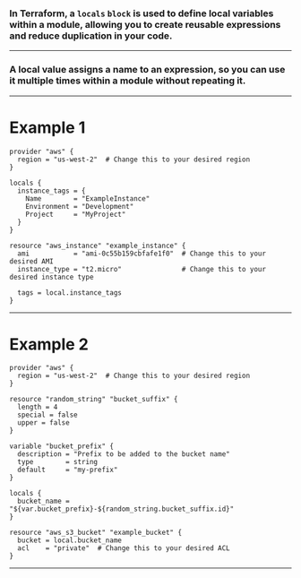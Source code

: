 



###  In Terraform, a `locals` `block` is used to define local variables within a module, allowing you to create reusable expressions and reduce duplication in your code.



__________________________________________________________________________________________





### A local value assigns a name to an expression, so you can use it multiple times within a module without repeating it.



__________________________________________________________________________________________



# Example 1


```hcl
provider "aws" {
  region = "us-west-2"  # Change this to your desired region
}
```



```hcl
locals {
  instance_tags = {
    Name        = "ExampleInstance"
    Environment = "Development"
    Project     = "MyProject"
  }
}
```






```hcl
resource "aws_instance" "example_instance" {
  ami           = "ami-0c55b159cbfafe1f0"  # Change this to your desired AMI
  instance_type = "t2.micro"               # Change this to your desired instance type

  tags = local.instance_tags
}

```



__________________________________________________________________________________________




# Example 2




```hcl
provider "aws" {
  region = "us-west-2"  # Change this to your desired region
}
```



```hcl
resource "random_string" "bucket_suffix" {
  length = 4
  special = false
  upper = false
}
```

```hcl
variable "bucket_prefix" {
  description = "Prefix to be added to the bucket name"
  type        = string
  default     = "my-prefix"
}
```


```hcl
locals {
  bucket_name = "${var.bucket_prefix}-${random_string.bucket_suffix.id}"
}
```



```hcl
resource "aws_s3_bucket" "example_bucket" {
  bucket = local.bucket_name
  acl    = "private"  # Change this to your desired ACL
}
```



__________________________________________________________________________________________
